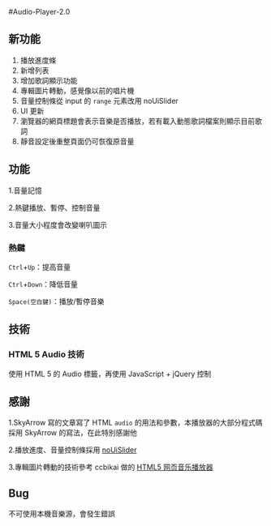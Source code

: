 ﻿
#Audio-Player-2.0
## 新功能

 1. 播放進度條
 2. 新增列表
 3. 增加歌詞顯示功能
 4. 專輯圖片轉動，感覺像以前的唱片機
 5. 音量控制條從 input 的 `range` 元素改用 noUiSlider
 6. UI 更新
 7. 瀏覽器的網頁標題會表示音樂是否播放，若有載入動態歌詞檔案則顯示目前歌詞
 8. 靜音設定後重整頁面仍可恢復原音量


## 功能

1.音量記憶

2.熱鍵播放、暫停、控制音量

3.音量大小程度會改變喇叭圖示

### 熱鍵

`Ctrl`+`Up`：提高音量

`Ctrl`+`Down`：降低音量

`Space(空白鍵)`：播放/暫停音樂

## 技術

### HTML 5 Audio 技術

使用 HTML 5 的 Audio 標籤，再使用 JavaScript + jQuery 控制

## 感謝

1.SkyArrow 寫的文章寫了 HTML `audio` 的用法和參數，本播放器的大部分程式碼採用 SkyArrow 的寫法，在此特別感謝他

2.播放進度、音量控制條採用 [noUiSlider](http://refreshless.com/nouislider/ "noUiSlider 的官網")

3.專輯圖片轉動的技術參考 ccbikai 做的 [HTML5 网页音乐播放器](https://coding.net/u/ccbikai/p/musicplayer/git)

## Bug

不可使用本機音樂源，會發生錯誤